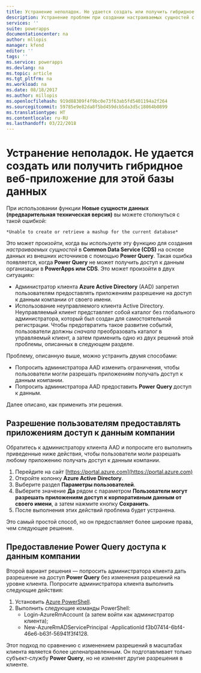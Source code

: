 ```yaml
---
title: Устранение неполадок. Не удается создать или получить гибридное веб-приложение для этой базы данных | Документация Майкрософт
description: Устранение проблем при создании настраиваемых сущностей с помощью CDS и Power Query путем изменения ограничений администратора AAD.
services: ''
suite: powerapps
documentationcenter: na
author: mllopis
manager: kfend
editor: ''
tags: ''
ms.service: powerapps
ms.devlang: na
ms.topic: article
ms.tgt_pltfrm: na
ms.workload: na
ms.date: 08/18/2017
ms.author: millopis
ms.openlocfilehash: 919d88309f4f9bc0e73f63ab5fd5401194a2f264
ms.sourcegitcommit: 59785e9e82da8f5bd459dcb5da3d5c18064b0899
ms.translationtype: HT
ms.contentlocale: ru-RU
ms.lasthandoff: 03/22/2018
---
```

# <a name="troubleshooting---unable-to-create-or-retrieve-a-mashup-for-this-database"></a>Устранение неполадок. Не удается создать или получить гибридное веб-приложение для этой базы данных
При использовании функции **Новые сущности данных (предварительная техническая версия)** вы можете столкнуться с такой ошибкой:

    *Unable to create or retrieve a mashup for the current database*

Это может произойти, когда вы используете эту функцию для создания *настраиваемых сущностей* в **Common Data Service (CDS)** на основе данных из внешних источников с помощью **Power Query**. Такая ошибка появляется, когда **Power Query** не может получить доступ к данным организации в **PowerApps или CDS**. Это может произойти в двух ситуациях:

* Администратор клиента **Azure Active Directory** (AAD) запретил пользователям предоставлять приложениям разрешение на доступ к данным компании от своего имени.
* Использование неуправляемого клиента Active Directory. Неуправляемый клиент представляет собой каталог без глобального администратора, который был создан для самостоятельной регистрации. Чтобы предотвратить такое развитие событий, пользователи должны *сначала* преобразовать каталог в управляемый клиент, а затем применить одно из двух решений этой проблемы, описанных в следующем разделе.

Проблему, описанную выше, можно устранить двумя способами:

* Попросить администратора AAD изменить ограничения, чтобы пользователи могли разрешать приложениям получать доступ к данным компании.
* Попросить администратора AAD предоставить **Power Query** доступ к данным.

Далее описано, как применить эти решения.

## <a name="allowing-users-to-give-apps-consent-to-access-company-data"></a>Разрешение пользователям предоставлять приложениям доступ к данным компании

Обратитесь к администратору клиента AAD и попросите его выполнить приведенные ниже действия, чтобы пользователи моли разрешать любому приложению получать доступ к данным компании.

1. Перейдите на сайт [https://portal.azure.com](https://portal.azure.com)
2. Откройте колонку **Azure Active Directory**.
3. Выберите раздел **Параметры пользователей**.
4. Выберите значение **Да** рядом с параметром **Пользователи могут разрешать приложениям доступ к корпоративным данным от своего имени**, а затем нажмите кнопку **Сохранить**.
5. После выполнения этих действий проблема будет устранена.

Это самый простой способ, но он предоставляет более широкие права, чем следующее решение.

## <a name="allowing-power-query-to-access-company-data"></a>Предоставление Power Query доступа к данным компании
Второй вариант решения — попросить администратора клиента дать разрешение на доступ **Power Query** без изменения разрешений на уровне клиента. Попросите администратора клиента выполнить следующие действия:

1. Установить [Azure PowerShell](https://docs.microsoft.com/powershell/azure/install-azurerm-ps).
2. Выполнить следующие команды PowerShell:
   * Login-AzureRmAccount (а затем войти как администратор клиента);
   * New-AzureRmADServicePrincipal -ApplicationId f3b07414-6bf4-46e6-b63f-56941f3f4128.

Этот подход по сравнению с изменением разрешений в масштабах клиента является более целенаправленным. Он подготавливает только субъект-службу **Power Query**, но не изменяет другие разрешения в клиенте.

